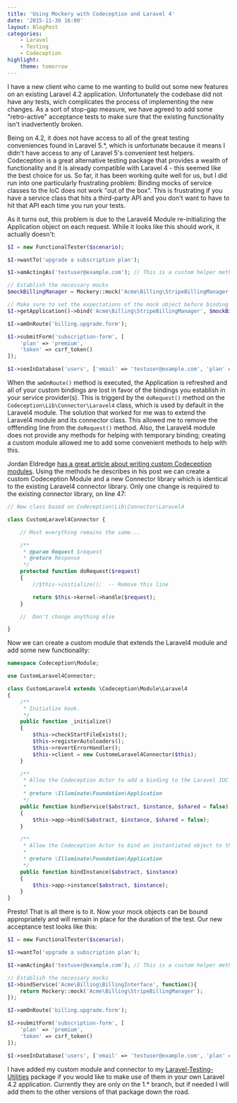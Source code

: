 ```yaml
---
title: 'Using Mockery with Codeception and Laravel 4'
date: '2015-11-30 16:00'
layout: BlogPost
categories:
    - Laravel
    - Testing
    - Codeception
highlight:
    theme: tomorrow
---
```


I have a new client who came to me wanting to build out some new features on an existing Laravel 4.2 application. Unfortunately the codebase did not have any tests, wich complicates the process of implementing the new changes. As a sort of stop-gap measure, we have agreed to add some "retro-active" acceptance tests to make sure that the existing functionality isn't inadvertently broken.

<!-- more -->

Being on 4.2, it does not have access to all of the great testing conveniences found in Laravel 5.\*, which is unfortunate because it means I didn't have access to any of Laravel 5's convenient test helpers. Codeception is a great alternative testing package that provides a wealth of functionality and it is already compatible with Laravel 4 - this seemed like the best choice for us. So far, it has been working quite well for us, but I did run into one particularly frustrating problem: Binding mocks of service classes to the IoC does not work "out of the box". This is frustrating if you have a service class that hits a third-party API and you don't want to have to hit that API each time you run your tests.

As it turns out, this problem is due to the Laravel4 Module re-initializing the Application object on each request. While it looks like this should work, it actually doesn't:

```php
$I = new FunctionalTester($scenario);

$I->wantTo('upgrade a subscription plan');

$I->amActingAs('testuser@example.com'); // This is a custom helper method which sets the active user

// Establish the necessary mocks
$mockBillingManager = Mockery::mock('Acme\Billing\StripeBillingManager');

// Make sure to set the expectations of the mock object before binding it to the IoC
$I->getApplication()->bind('Acme\Billing\StripeBillingManager', $mockBillingManager);

$I->amOnRoute('billing.upgrade.form');

$I->submitForm('subscription-form', [
    'plan' => 'premium',
    'token' => csrf_token()
]);

$I->seeInDatabase('users', ['email' => 'testuser@example.com', 'plan' => 'premium');
```

When the `amOnRoute()` method is executed, the Application is refreshed and all of your custom bindings are lost in favor of the bindings you establish in your service provider(s). This is triggerd by the `doRequest()` method on the `Codeception\Lib\Connector\Laravel4` class, which is used by default in the Laravel4 module. The solution that worked for me was to extend the Laravel4 module and its connector class. This allowed me to remove the offfending line from the `doRequest()` method. Also, the Laravel4 module does not provide any methods for helping with temporary binding; creating a custom module allowed me to add some convenient methods to help with this.

Jordan Eldredge [has a great article about writing custom Codeception modules](https://jordaneldredge.com/blog/writing-a-custom-codeception-module/). Using the methods he describes in his post we can create a custom Codeception Module and a new Connector library which is identical to the existing Laravel4 connector library. Only one change is required to the existing connector library, on line 47:

```php
// New class based on Codeception\Lib\Connector\Laravel4

class CustomLaravel4Connector {

    // Most everything remains the same...

    /**
     * @param Request $request
     * @return Response
     */
    protected function doRequest($request)
    {
        //$this->initialize();  -- Remove this line

        return $this->kernel->handle($request);
    }

    //  Don't change anything else

}
```

Now we can create a custom module that extends the Laravel4 module and add some new functionality:

```php
namespace Codeception\Module;

use CustomLaravel4Connector;

class CustomLaravel4 extends \Codeception\Module\Laravel4
{
    /**
     * Initialize hook.
     */
    public function _initialize()
    {
        $this->checkStartFileExists();
        $this->registerAutoloaders();
        $this->revertErrorHandler();
        $this->client = new CustomeLaravel4Connector($this);
    }

    /**
     * Allow the Codeception Actor to add a binding to the Laravel IOC
     *
     * @return \Illuminate\Foundation\Application
     */
    public function bindService($abstract, $instance, $shared = false)
    {
        $this->app->bind($abstract, $instance, $shared = false);
    }

    /**
     * Allow the Codeception Actor to bind an instantiated object to the Laravel IOC
     *
     * @return \Illuminate\Foundation\Application
     */
    public function bindInstance($abstract, $instance)
    {
        $this->app->instance($abstract, $instance);
    }
}
```

Presto! That is all there is to it. Now your mock objects can be bound appropriately and will remain in place for the duration of the test. Our new acceptance test looks like this:

```php
$I = new FunctionalTester($scenario);

$I->wantTo('upgrade a subscription plan');

$I->amActingAs('testuser@example.com'); // This is a custom helper method which sets the active user

// Establish the necessary mocks
$I->bindService('Acme\Billing\BillingInterface', function(){
    return Mockery::mock('Acme\Billing\StripeBillingManager');
});

$I->amOnRoute('billing.upgrade.form');

$I->submitForm('subscription-form', [
    'plan' => 'premium',
    'token' => csrf_token()
]);

$I->seeInDatabase('users', ['email' => 'testuser@example.com', 'plan' => 'premium');
```

I have added my custom module and connector to my [Laravel-Testing-Utilities](https://github.com/SRLabs/laravel-testing-utilities) package if you would like to make use of them in your own Laravel 4.2 application. Currently they are only on the 1.\* branch, but if needed I will add them to the other versions of that package down the road.
